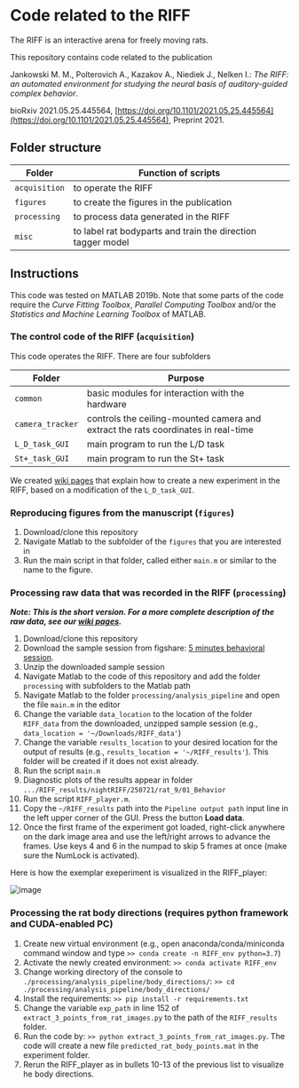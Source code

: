# Code related to the RIFF

The RIFF is an interactive arena for freely moving rats.

This repository contains code related to the publication

Jankowski M. M., Polterovich A., Kazakov A., Niediek J., Nelken I.: *The RIFF: an automated environment for studying the neural basis of auditory-guided complex behavior*.

bioRxiv 2021.05.25.445564, [https://doi.org/10.1101/2021.05.25.445564](https://doi.org/10.1101/2021.05.25.445564), Preprint 2021.
 

## Folder structure

| Folder | Function of scripts |
|--------|---------|
| `acquisition`| to operate the RIFF |
|`figures`| to create the figures in the publication|
|`processing` |  to process data generated in the RIFF |
|`misc` |  to label rat bodyparts and train the direction tagger model |

## Instructions 
This code was tested on MATLAB 2019b. Note that some parts of the code require the *Curve Fitting Toolbox*, *Parallel Computing Toolbox* and/or the *Statistics and Machine Learning Toolbox* of MATLAB.

### The control code of the RIFF (`acquisition`)
This code operates the RIFF. There are four subfolders

|Folder  |Purpose|
|--------|-------|
|`common`| basic modules for interaction with the hardware |
|`camera_tracker`| controls the ceiling-mounted camera and extract the rats coordinates in real-time |
|`L_D_task_GUI` | main program to run the L/D task |
|`St+_task_GUI` | main program to run the St+ task |

We created [wiki pages](../../wiki) that explain how to create a new experiment in the RIFF, based on a modification of the `L_D_task_GUI`.

### Reproducing figures from the manuscript (`figures`)
1. Download/clone this repository
2. Navigate Matlab to the subfolder of the `figures` that you are interested in
3. Run the main script in that folder, called either `main.m` or similar to the name to the figure.

### Processing raw data that was recorded in the RIFF (`processing`)
***Note: This is the short version. For a more complete description of the raw data, see our [wiki pages](../../wiki#how-to-analyze-recorded-data-from-the-riff).*** 
1. Download/clone this repository
2. Download the sample session from figshare: [5 minutes behavioral session](https://doi.org/10.6084/m9.figshare.15082971).
3. Unzip the downloaded sample session
4. Navigate Matlab to the code of this repository and add the folder  `processing` with subfolders to the Matlab path
5. Navigate Matlab to the folder `processing/analysis_pipeline` and open the file `main.m` in the editor
6. Change the variable `data_location` to the location of the folder `RIFF_data` from the downloaded, unzipped sample session (e.g., `data_location = '~/Downloads/RIFF_data'`)
7. Change the variable `results_location` to your desired location for the output of results (e.g., `results_location = '~/RIFF_results'`). This folder will be created if it does not exist already.
8. Run the script `main.m`
9. Diagnostic plots of the results appear in folder `.../RIFF_results/nightRIFF/250721/rat_9/01_Behavior`
12. Run the script `RIFF_player.m`.
12. Copy the `~/RIFF_results` path into the `Pipeline output path` input line in the left upper corner of the GUI. Press the button **Load data**.
13. Once the first frame of the experiment got loaded, right-click anywhere on the dark image area and use the left/right arrows to advance the frames. Use keys 4 and 6 in the numpad to skip 5 frames at once (make sure the NumLock is activated).

Here is how the exemplar exeperiment is visualized in the RIFF_player:

![image](https://user-images.githubusercontent.com/6910428/209483791-0075d385-6014-4ccc-9c2c-c223cbca2e3a.png)


### Processing the rat body directions (requires python framework and CUDA-enabled PC)
1. Create new virtual environment (e.g., open anaconda/conda/miniconda command window and type `>> conda create -n RIFF_env python=3.7`)
2. Activate the newly created environment: `>> conda activate RIFF_env`
3. Change working directory of the console to `./processing/analysis_pipeline/body_directions/`: `>> cd ./processing/analysis_pipeline/body_directions/`
4. Install the requirements: `>> pip install -r requirements.txt`
5. Change the variable `exp_path` in line 152 of `extract_3_points_from_rat_images.py` to the path of the `RIFF_results` folder.
6. Run the code by: `>> python extract_3_points_from_rat_images.py`. The code will create a new file `predicted_rat_body_points.mat` in the experiment folder.
7. Rerun the RIFF_player as in bullets 10-13 of the previous list to visualize he body directions.
